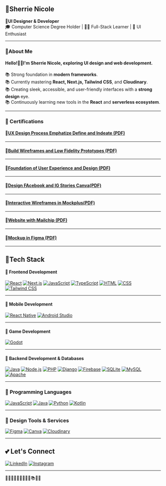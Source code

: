  ## 🦩Sherrie Nicole  
📌**UI Designer & Developer**  
🎓 Computer Science Degree Holder | 👨‍💻 Full-Stack Learner | 🎨 UI Enthusiast

---
###  🍁About Me

#### Hello!👋🏻I'm **Sherrie Nicole**, exploring **UI design** and **web development**.  
📚 Strong foundation in **modern frameworks**.  
📚 Currently mastering **React, Next.js, Tailwind CSS**, and **Cloudinary**.  
📚 Creating sleek, accessible, and user-friendly interfaces with a **strong design** eye.  
📚 Continuously learning new tools in the **React** and **serverless ecosystem**.

---
### 📜 Certifications
#### 🎨[UX Design Process Emphatize Define and Indeate (PDF)](https://github.com/nSherrie/nSherrie/blob/main/cert/Ux_design_process_Emphatize,Define_and_Ideate.pdf)
---
#### 🎨[Build Wireframes and Low Fidelity Prototypes (PDF)](https://github.com/nSherrie/nSherrie/blob/main/cert/Build_Wireframes_and_low_fidelity_prototypes.pdf)
---
#### 🎨[Foundation of User Experience and Design (PDF)](https://github.com/nSherrie/nSherrie/blob/main/cert/Foundation_of_user_experience-and_design.pdf)
---
#### 🎨[Design FAcebook and IG Stories Canva(PDF)](https://github.com/nSherrie/nSherrie/blob/main/cert/Design_Facebook_and_Ig_stories_using_canva.pdf)
---
#### 🎨[Interactive Wireframes in Mockplus(PDF)](https://github.com/nSherrie/nSherrie/blob/main/cert/Interactive_wireframes-in_mockplus.pdf)
---
#### 🎨[Website with Mailchip (PDF)](https://github.com/nSherrie/nSherrie/blob/main/cert/Website_with_mailchip.pdf)
---
#### 🎨[Mockup in Figma (PDF)](https://github.com/nSherrie/nSherrie/blob/main/cert/Mockup_in_Figma.pdf)
---
## 🧠**Tech Stack**
#### 🪭 **Frontend Development**
[![React](https://img.shields.io/badge/React-ffc8dd?style=for-the-badge&logo=react&logoColor=black)](https://reactjs.org)
[![Next.js](https://img.shields.io/badge/Next.js-b5ead7?style=for-the-badge&logo=next.js&logoColor=black)](https://nextjs.org)
[![JavaScript](https://img.shields.io/badge/JavaScript-ffb5a7?style=for-the-badge&logo=javascript&logoColor=black)](https://www.javascript.com)
[![TypeScript](https://img.shields.io/badge/TypeScript-fcd5ce?style=for-the-badge&logo=typescript&logoColor=black)](https://www.typescriptlang.org)
[![HTML](https://img.shields.io/badge/HTML-d8e2dc?style=for-the-badge&logo=html5&logoColor=black)](https://developer.mozilla.org/en-US/docs/Web/HTML)
[![CSS](https://img.shields.io/badge/CSS-ffc8dd?style=for-the-badge&logo=css3&logoColor=black)](https://developer.mozilla.org/en-US/docs/Web/CSS)
[![Tailwind CSS](https://img.shields.io/badge/Tailwind_CSS-b5ead7?style=for-the-badge&logo=tailwindcss&logoColor=black)](https://tailwindcss.com) 

---
#### 🪭 **Mobile Development**  
[![React Native](https://img.shields.io/badge/React_Native-ffc8dd?style=for-the-badge&logo=react&logoColor=black)](https://reactnative.dev)
[![Android Studio](https://img.shields.io/badge/Android_Studio-b5ead7?style=for-the-badge&logo=android-studio&logoColor=black)](https://developer.android.com/studio)  

---
####  🪭 **Game Development**
[![Godot](https://img.shields.io/badge/Godot-ffc8dd?style=for-the-badge&logo=godot&logoColor=black)](https://godotengine.org)  

---

####  🪭 **Backend Development & Databases**
[![Java](https://img.shields.io/badge/Java-fcd5ce?style=for-the-badge&logo=java&logoColor=black)](https://www.java.com)
[![Node.js](https://img.shields.io/badge/Node.js-ffb5a7?style=for-the-badge&logo=node.js&logoColor=black)](https://nodejs.org)
[![PHP](https://img.shields.io/badge/PHP-d8e2dc?style=for-the-badge&logo=php&logoColor=black)](https://www.php.net)
[![Django](https://img.shields.io/badge/Django-b5ead7?style=for-the-badge&logo=django&logoColor=black)](https://www.djangoproject.com)
[![Firebase](https://img.shields.io/badge/Firebase-fff1e6?style=for-the-badge&logo=firebase&logoColor=black)](https://firebase.google.com)
[![SQLite](https://img.shields.io/badge/SQLite-fcd5ce?style=for-the-badge&logo=sqlite&logoColor=black)](https://www.sqlite.org)
[![MySQL](https://img.shields.io/badge/MySQL-b5ead7?style=for-the-badge&logo=mysql&logoColor=black)](https://www.mysql.com)
[![Apache](https://img.shields.io/badge/Apache-ffc8dd?style=for-the-badge&logo=apache&logoColor=black)](https://httpd.apache.org)  

---
### 🪭 **Programming Languages**
[![JavaScript](https://img.shields.io/badge/JavaScript-ffb5a7?style=for-the-badge&logo=javascript&logoColor=black)](https://www.javascript.com)
[![Java](https://img.shields.io/badge/Java-ffc8dd?style=for-the-badge&logo=java&logoColor=black)](https://www.java.com)
[![Python](https://img.shields.io/badge/Python-d8e2dc?style=for-the-badge&logo=python&logoColor=black)](https://www.python.org)
[![Kotlin](https://img.shields.io/badge/Kotlin-fcd5ce?style=for-the-badge&logo=kotlin&logoColor=black)](https://kotlinlang.org)  

---

### 🪭 **Design Tools & Services**
[![Figma](https://img.shields.io/badge/Figma-ffc8dd?style=for-the-badge&logo=figma&logoColor=black)](https://www.figma.com)
[![Canva](https://img.shields.io/badge/Canva-a0c4ff?style=for-the-badge&logo=canva&logoColor=black)](https://www.canva.com)
[![Cloudinary](https://img.shields.io/badge/Cloudinary-b5ead7?style=for-the-badge&logo=cloudinary&logoColor=black)](https://cloudinary.com)  

---


## 💕 Let's Connect

[![LinkedIn](https://img.shields.io/badge/LinkedIn-%23F9A8D4?style=for-the-badge&logo=linkedin&logoColor=white)](https://www.linkedin.com/in/shibl)
[![Instagram](https://img.shields.io/badge/Instagram-%23A78BFA?style=for-the-badge&logo=instagram&logoColor=white)](https://www.instagram.com/shibl)

---
💖🪷🍁🧠🦄🦩🪼🦑🧶📚🪭💌
